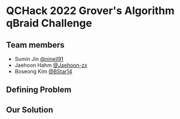# QCHack 2022 Grover's Algorithm qBraid Challenge

## Team members

- Sumin Jin [@nineil91](https://github.com/nineil91)
- Jaehoon Hahm [@Jaehoon-zx](https://github.com/Jaehoon-zx)
- Boseong Kim [@BStar14](https://github.com/BStar14)

## Defining Problem

## Our Solution
